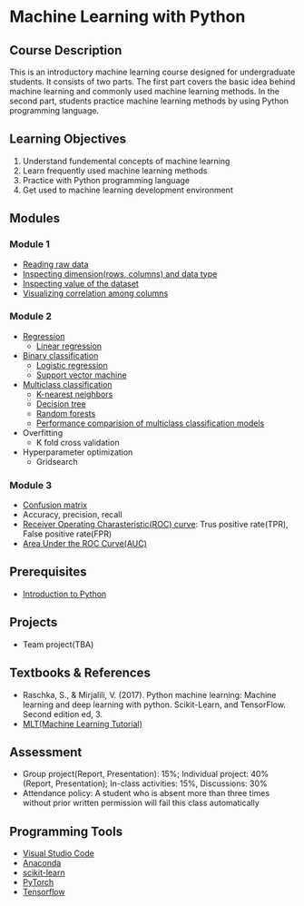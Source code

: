 # Machine Learning with Python

## Course Description

This is an introductory machine learning course designed for undergraduate students. It consists of two parts. The first part covers the basic idea behind machine learning and commonly used machine learning methods. In the second part, students practice machine learning methods by using Python programming language.

## Learning Objectives

1. Understand fundemental concepts of machine learning
2. Learn frequently used machine learning methods
3. Practice with Python programming language
4. Get used to machine learning development environment

## Modules

### Module 1
- [Reading raw data](https://github.com/briankimstudio/ML_Tutorial/blob/main/Data_preparation.md#1-reading-raw-data)
- [Inspecting dimension(rows, columns) and data type](https://github.com/briankimstudio/ML_Tutorial/blob/main/Data_preparation.md#2-inspecting-dimensionnumber-of-rows-number-of-columns-and-data-type)
- [Inspecting value of the dataset](https://github.com/briankimstudio/ML_Tutorial/blob/main/Data_preparation.md#3-inspecting-value-of-the-dataset)
- [Visualizing correlation among columns](https://github.com/briankimstudio/ML_Tutorial/blob/main/Data_preparation.md#4-visualizing-correlation-among-columns)

### Module 2

- [Regression](https://github.com/briankimstudio/ML_Tutorial/blob/main/Supervised.md#regression)
    - [Linear regression](https://github.com/briankimstudio/ML_Tutorial/blob/main/Supervised.md#1-linear-regression)
- [Binary classification](https://github.com/briankimstudio/ML_Tutorial/blob/main/Supervised.md#binary-classification)
    - [Logistic regression](https://github.com/briankimstudio/ML_Tutorial/blob/main/Supervised.md#2-logistic-regression)
    - [Support vector machine](https://github.com/briankimstudio/ML_Tutorial/blob/main/Supervised.md#3-support-vector-machine-svm)
- [Multiclass classification](https://github.com/briankimstudio/ML_Tutorial/blob/main/Supervised.md#multiclass-classification)
    - [K-nearest neighbors](https://github.com/briankimstudio/ML_Tutorial/blob/main/Supervised.md#4-k-nearest-negihbors-knn)
    - [Decision tree](https://github.com/briankimstudio/ML_Tutorial/blob/main/Supervised.md#decision-tree)
    - [Random forests](https://github.com/briankimstudio/ML_Tutorial/blob/main/Supervised.md#5-random-forest)
    - [Performance comparision of multiclass classification models](https://github.com/briankimstudio/ML_Tutorial/blob/main/Supervised.md#performance-comparison-of-multiclass-classification-models)
- Overfitting
    - K fold cross validation
- Hyperparameter optimization
    - Gridsearch

### Module 3
- [Confusion matrix](https://github.com/briankimstudio/ML_Tutorial/blob/main/Evaluation.md#1-confusion-matrix)
- Accuracy, precision, recall
- [Receiver Operating Charasteristic(ROC) curve](https://github.com/briankimstudio/ML_Tutorial/blob/main/Evaluation.md#2-receiver-operating-charasteristicroc-curve): Trus positive rate(TPR), False positive rate(FPR)
- [Area Under the ROC Curve(AUC)](https://github.com/briankimstudio/ML_Tutorial/blob/main/Evaluation.md#3-area-under-the-roc-curveauc)


## Prerequisites

- [Introduction to Python](/courses/pre_python.md)

## Projects

- Team project(TBA)

## Textbooks & References

- Raschka, S., & Mirjalili, V. (2017). Python machine learning: Machine learning and deep learning with python. Scikit-Learn, and TensorFlow. Second edition ed, 3.
- [MLT(Machine Learning Tutorial)](https://github.com/briankimstudio/ML_Tutorial)

## Assessment

- Group project(Report, Presentation): 15%; Individual project: 40% (Report, Presentation); In-class activities: 15%, Discussions: 30%
- Attendance policy: A student who is absent more than three times without prior written permission will fail this class automatically

## Programming Tools

- [Visual Studio Code](https://code.visualstudio.com/)
- [Anaconda](https://www.anaconda.com/)
- [scikit-learn](https://scikit-learn.org/stable/)
- [PyTorch](https://pytorch.org/)
- [Tensorflow](https://www.tensorflow.org/)
